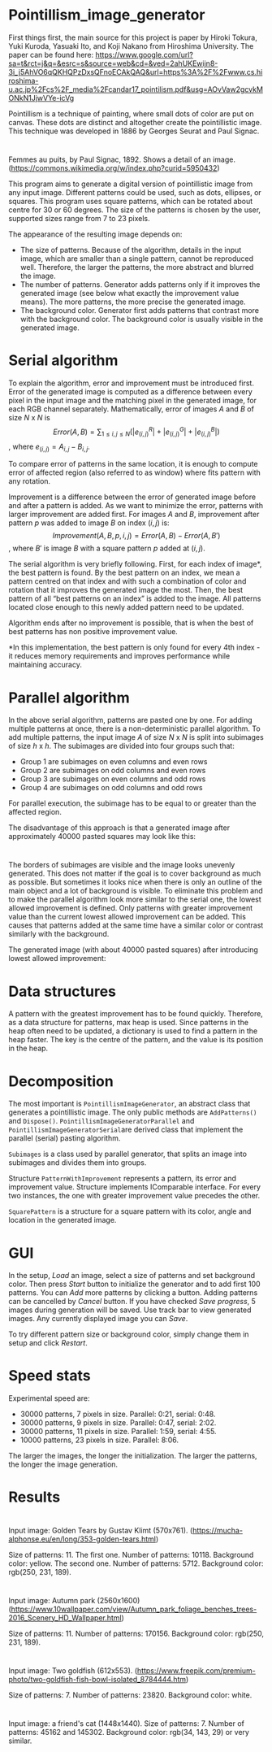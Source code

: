 # Pointillism_image_generator

First things first, the main source for this project is paper by Hiroki Tokura, Yuki Kuroda, Yasuaki Ito, and Koji Nakano from Hiroshima University. The paper can be found here: https://www.google.com/url?sa=t&rct=j&q=&esrc=s&source=web&cd=&ved=2ahUKEwijn8-3i_j5AhVO6qQKHQPzDxsQFnoECAkQAQ&url=https%3A%2F%2Fwww.cs.hiroshima-u.ac.jp%2Fcs%2F_media%2Fcandar17_pointilism.pdf&usg=AOvVaw2gcvkMONkN1JjwVYe-icVg

Pointillism is a technique of painting, where small dots of color are put on canvas. These dots are distinct and altogether create the pointillistic image. This technique was developed in 1886 by Georges Seurat and Paul Signac.

# 
Femmes au puits, by Paul Signac, 1892. Shows a detail of an image. (https://commons.wikimedia.org/w/index.php?curid=5950432)

This program aims to generate a digital version of pointillistic image from any input image. Different patterns could be used, such as dots, ellipses, or squares. This program uses square patterns, which can be rotated about centre for 30 or 60 degrees. The size of the patterns is chosen by the user, supported sizes range from 7 to 23 pixels. 

The appearance of the resulting image depends on:
- The size of patterns. Because of the algorithm, details in the input image, which are smaller than a single pattern, cannot be reproduced well. Therefore, the larger the patterns, the more abstract and blurred the image.
- The number of patterns. Generator adds patterns only if it improves the generated image (see below what exactly the improvement value means). The more patterns, the more precise the generated image.
- The background color. Generator first adds patterns that contrast more with the background color. The background color is usually visible in the generated image. 

# Serial algorithm

To explain the algorithm, error and improvement must be introduced first. Error of the generated image is computed as a difference between every pixel in the input image and the matching pixel in the generated image, for each RGB channel separately. Mathematically, error of images $A$ and $B$ of size $N$ x $N$ is $$Error(A,B) =  \sum_{1 \leq i, j \leq N} \left( |e^R_{(i,j)}| + |e^G_{(i,j)}| + |e^B_{(i,j)}| \right)$$, where $e_{(i,j)} = A_{i,j} - B_{i,j}$.

To compare error of patterns in the same location, it is enough to compute error of affected region (also referred to as window) where fits pattern with any rotation.

Improvement is a difference between the error of generated image before and after a pattern is added. As we want to minimize the error, patterns with larger improvement are added first. For images $A$ and $B$, improvement after pattern $p$ was added to image $B$ on index $(i,j)$ is: $$Improvement(A, B, p, i, j) = Error(A, B) − Error(A, B′) $$, where $B′$ is image $B$ with a square pattern $p$ added at $(i, j)$.

The serial algorithm is very briefly following. First, for each index of image*, the best pattern is found. By the best pattern on an index, we mean a pattern centred on that index and with such a combination of color and rotation that it improves the generated image the most. Then, the best pattern of all “best patterns on an index” is added to the image. All patterns located close enough to this newly added pattern need to be updated.

Algorithm ends after no improvement is possible, that is when the best of best patterns has non positive improvement value.

*In this implementation, the best pattern is only found for every 4th index - it reduces memory requirements and improves performance while maintaining accuracy.

#

# Parallel algorithm
In the above serial algorithm, patterns are pasted one by one. For adding multiple patterns at once, there is a non-deterministic parallel algorithm. To add multiple patterns, the input
image $A$ of size $N$ x $N$ is split into subimages of size $h$ x $h$. The subimages are divided into four groups such that:
- Group 1 are subimages on even columns and even rows
- Group 2 are subimages on odd columns and even rows
- Group 3 are subimages on even columns and odd rows
- Group 4 are subimages on odd columns and odd rows

For parallel execution, the subimage has to be equal to or greater than the affected region.

The disadvantage of this approach is that a generated image after approximately 40000 pasted squares may look like this:
#

The borders of subimages are visible and the image looks unevenly generated. This does not matter if the goal is to cover background as much as possible. 
But sometimes it looks nice when there is only an outline of the main object and a lot of background is visible.
To eliminate this problem and to make the parallel algorithm look more similar to the serial one, the lowest allowed improvement is defined. Only patterns with greater improvement value than the current lowest allowed improvement can be added. 
This causes that patterns added at the same time have a similar color or contrast similarly with the background.

The generated image (with about 40000 pasted squares) after introducing lowest allowed improvement: 
#

# Data structures
A pattern with the greatest improvement has to be found quickly. Therefore, as a data structure for patterns, max heap is used. 
Since patterns in the heap often need to be updated, a dictionary is used to find a pattern in the heap faster. The key is the centre of the pattern, and the value is its position in the heap. 

# Decomposition

The most important is ``PointillismImageGenerator``, an abstract class that generates a pointillistic image. The only public methods are ``AddPatterns()`` and ``Dispose()``. ``PointillismImageGeneratorParallel``  and ``PointillismImageGeneratorSerial``are derived class that implement the parallel (serial) pasting algorithm.

``Subimages`` is a class used by parallel generator, that splits an image into subimages and divides them into groups.

Structure ``PatternWithImprovement`` represents a pattern, its error and improvement value. Structure implements IComparable interface. For every two instances, the one with greater improvement value precedes the other.

``SquarePattern`` is a structure for a square pattern with its color, angle and location in the generated image. 


# GUI
In the setup, $Load$ an image, select a size of patterns and set background color. Then press $Start$ button to initialize the generator and to add first 100 patterns. You can $Add$ more patterns by clicking a button. Adding patterns can be cancelled by $Cancel$ button. If you have checked $Save$ $progress$, 5 images during generation will be saved. Use track bar to view generated images. Any currently displayed image you can $Save$.

To try different pattern size or background color, simply change them in setup and click $Restart$. 
#

# Speed stats
Experimental speed are:

* 30000 patterns, 7 pixels in size. Parallel: 0:21, serial: 0:48.
* 30000 patterns, 9 pixels in size. Parallel: 0:47, serial: 2:02.
* 30000 patterns, 11 pixels in size. Parallel: 1:59, serial: 4:55.
* 10000 patterns, 23 pixels in size. Parallel: 8:06. 

The larger the images, the longer the initialization. The larger the patterns, the longer the image generation.

# Results
#
Input image: Golden Tears by Gustav Klimt (570x761). (https://mucha-alphonse.eu/en/long/353-golden-tears.html)

Size of patterns: 11. 
The first one. Number of patterns: 10118. Background color: yellow.
The second one. Number of patterns: 5712. Background color: rgb(250, 231, 189).

#
Input image: Autumn park (2560x1600) (https://www.10wallpaper.com/view/Autumn_park_foliage_benches_trees-2016_Scenery_HD_Wallpaper.html)

Size of patterns: 11. Number of patterns: 170156. Background color: rgb(250, 231, 189).

#
Input image: Two goldfish (612x553). (https://www.freepik.com/premium-photo/two-goldfish-fish-bowl-isolated_8784444.htm) 

Size of patterns: 7. Number of patterns: 23820. Background color: white.

#
Input image: a friend's cat (1448x1440). Size of patterns: 7. Number of patterns: 45162 and 145302. Background color: rgb(34, 143, 29) or very similar.
